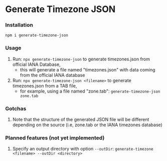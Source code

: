 # Generate Timezone JSON

### Installation
`npm i generate-timezone-json`

### Usage

1. Run: `npx generate-timezone-json` to generate timezones.json from official IANA Database, 
    - this will generate a file named "timezones.json" with data coming from the official IANA database
1. Run: `npx generate-timezone-json <filename>` to generate timezones.json from a TAB file, 
    - for example, using a file named "zone.tab": `generate-timezone-json zone.tab`

### Gotchas
1. Note that the structure of the generated JSON file will be different depending on the source (i.e, zone.tab or the IANA timezones database)

### Planned features (not yet implemented)

1. Specify an output directory with option `--outDir`: `generate-timezone <filename> --outDir <directory>`


